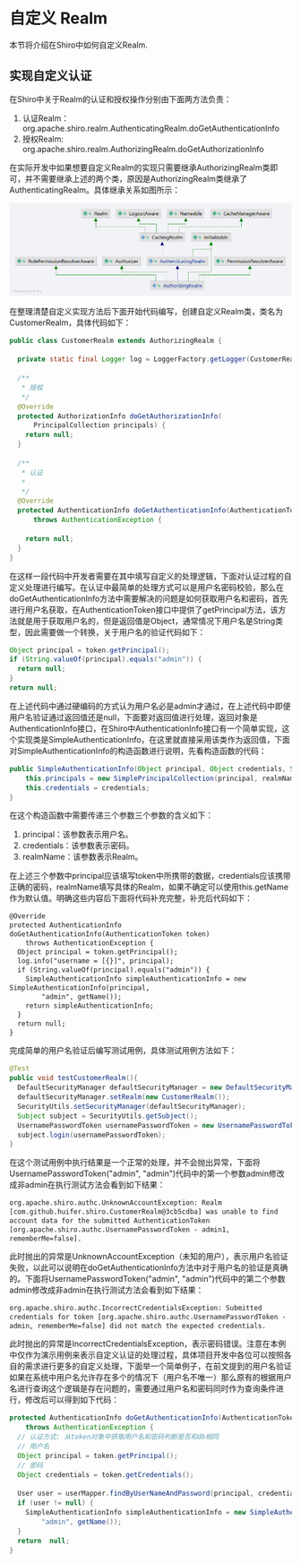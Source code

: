 # 自定义 Realm 
本节将介绍在Shiro中如何自定义Realm. 

## 实现自定义认证
在Shiro中关于Realm的认证和授权操作分别由下面两方法负责：
1. 认证Realm： org.apache.shiro.realm.AuthenticatingRealm.doGetAuthenticationInfo
2. 授权Realm: org.apache.shiro.realm.AuthorizingRealm.doGetAuthorizationInfo

在实际开发中如果想要自定义Realm的实现只需要继承AuthorizingRealm类即可，并不需要继承上述的两个类，原因是AuthorizingRealm类继承了AuthenticatingRealm。具体继承关系如图所示：

![AuthorizingRealm](images/AuthorizingRealm.png)

在整理清楚自定义实现方法后下面开始代码编写，创建自定义Realm类，类名为CustomerRealm，具体代码如下：

```java
public class CustomerRealm extends AuthorizingRealm {

  private static final Logger log = LoggerFactory.getLogger(CustomerRealm.class);

  /**
   * 授权
   */
  @Override
  protected AuthorizationInfo doGetAuthorizationInfo(
      PrincipalCollection principals) {
    return null;
  }

  /**
   * 认证
   *
   */
  @Override
  protected AuthenticationInfo doGetAuthenticationInfo(AuthenticationToken token)
      throws AuthenticationException {

    return null;
  }
}
```

在这样一段代码中开发者需要在其中填写自定义的处理逻辑，下面对认证过程的自定义处理进行编写。在认证中最简单的处理方式可以是用户名密码校验，那么在doGetAuthenticationInfo方法中需要解决的问题是如何获取用户名和密码，首先进行用户名获取，在AuthenticationToken接口中提供了getPrincipal方法，该方法就是用于获取用户名的，但是返回值是Object，通常情况下用户名是String类型，因此需要做一个转换，关于用户名的验证代码如下：

```java
Object principal = token.getPrincipal();
if (String.valueOf(principal).equals("admin")) {
  return null;
}
return null;
```

在上述代码中通过硬编码的方式认为用户名必是admin才通过，在上述代码中即便用户名验证通过返回值还是null，下面要对返回值进行处理，返回对象是AuthenticationInfo接口，在Shiro中AuthenticationInfo接口有一个简单实现，这个实现类是SimpleAuthenticationInfo，在这里就直接采用该类作为返回值，下面对SimpleAuthenticationInfo的构造函数进行说明，先看构造函数的代码：

```java
public SimpleAuthenticationInfo(Object principal, Object credentials, String realmName) {
    this.principals = new SimplePrincipalCollection(principal, realmName);
    this.credentials = credentials;
}
```

在这个构造函数中需要传递三个参数三个参数的含义如下：

1. principal：该参数表示用户名。
2. credentials：该参数表示密码。
3. realmName：该参数表示Realm。

在上述三个参数中principal应该填写token中所携带的数据，credentials应该携带正确的密码，realmName填写具体的Realm，如果不确定可以使用this.getName作为默认值。明确这些内容后下面将代码补充完整，补充后代码如下：

```
@Override
protected AuthenticationInfo doGetAuthenticationInfo(AuthenticationToken token)
    throws AuthenticationException {
  Object principal = token.getPrincipal();
  log.info("username = [{}]", principal);
  if (String.valueOf(principal).equals("admin")) {
    SimpleAuthenticationInfo simpleAuthenticationInfo = new SimpleAuthenticationInfo(principal,
        "admin", getName());
    return simpleAuthenticationInfo;
  }
  return null;
}
```

完成简单的用户名验证后编写测试用例，具体测试用例方法如下：

```java
@Test
public void testCustomerRealm(){
  DefaultSecurityManager defaultSecurityManager = new DefaultSecurityManager();
  defaultSecurityManager.setRealm(new CustomerRealm());
  SecurityUtils.setSecurityManager(defaultSecurityManager);
  Subject subject = SecurityUtils.getSubject();
  UsernamePasswordToken usernamePasswordToken = new UsernamePasswordToken("admin", "admin");
  subject.login(usernamePasswordToken);
}
```

在这个测试用例中执行结果是一个正常的处理，并不会抛出异常，下面将UsernamePasswordToken("admin", "admin")代码中的第一个参数admin修改成非admin在执行测试方法会看到如下结果：

```
org.apache.shiro.authc.UnknownAccountException: Realm [com.github.huifer.shiro.CustomerRealm@3cb5cdba] was unable to find account data for the submitted AuthenticationToken [org.apache.shiro.authc.UsernamePasswordToken - admin1, rememberMe=false].
```

此时抛出的异常是UnknownAccountException（未知的用户），表示用户名验证失败，以此可以说明在doGetAuthenticationInfo方法中对于用户名的验证是真确的。下面将UsernamePasswordToken("admin", "admin")代码中的第二个参数admin修改成非admin在执行测试方法会看到如下结果：

```
org.apache.shiro.authc.IncorrectCredentialsException: Submitted credentials for token [org.apache.shiro.authc.UsernamePasswordToken - admin, rememberMe=false] did not match the expected credentials.
```

此时抛出的异常是IncorrectCredentialsException，表示密码错误。注意在本例中仅作为演示用例来表示自定义认证的处理过程，具体项目开发中各位可以按照各自的需求进行更多的自定义处理，下面举一个简单例子，在前文提到的用户名验证如果在系统中用户名允许存在多个的情况下（用户名不唯一）那么原有的根据用户名进行查询这个逻辑是存在问题的，需要通过用户名和密码同时作为查询条件进行，修改后可以得到如下代码：

```java
protected AuthenticationInfo doGetAuthenticationInfo(AuthenticationToken token)
    throws AuthenticationException {
  // 认证方式: 从token对象中获取用户名和密码判断是否和db相同
  // 用户名
  Object principal = token.getPrincipal();
  // 密码
  Object credentials = token.getCredentials();

  User user = userMapper.findByUserNameAndPassword(principal, credentials);
  if (user != null) {
    SimpleAuthenticationInfo simpleAuthenticationInfo = new SimpleAuthenticationInfo(principal,
        "admin", getName());
  }
  return  null;
}
```